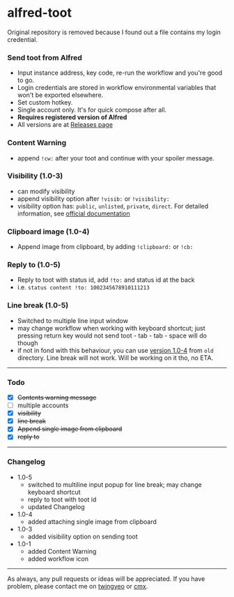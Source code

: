 # alfred-toot

Original repository is removed because I found out a file contains my login credential.

### Send toot from Alfred

- Input instance address, key code, re-run the workflow and you're good to go.
- Login credentials are stored in workflow environmental variables that won't be exported elsewhere.
- Set custom hotkey.
- Single account only. It's for quick compose after all.
- **Requires registered version of Alfred**
- All versions are at [Releases page](https://github.com/Canorus/alfred-toot/releases)

### Content Warning

- append `!cw:` after your toot and continue with your spoiler message. 

### Visibility (1.0-3)

- can modify visibility
- append visibility option after `!visib:` or `!visibility:` 
- visibility option has: `public`, `unlisted`, `private`, `direct`. For detailed information, see [official documentation](https://github.com/tootsuite/documentation/blob/master/Using-Mastodon/User-guide.md#toot-privacy)

### Clipboard image (1.0-4)

- Append image from clipboard, by adding `!clipboard:` or `!cb:`

### Reply to (1.0-5)

- Reply to toot with status id, add `!to:` and status id at the back
- i.e. `status content !to: 1002345678910111213`

### Line break (1.0-5)

- Switched to multiple line input window
- may change workflow when working with keyboard shortcut; just pressing return key would not send toot - tab - tab - space will do though
- if not in fond with this behaviour, you can use [version 1.0-4](https://github.com/Canorus/alfred-toot/raw/master/old/Alfred-toot_1.0-4.alfredworkflow) from `old` directory. Line break will not work. Will be working on it tho, no ETA.

------

### Todo

- [x] ~~Contents warning message~~
- [ ] multiple accounts
- [x] ~~visibility~~
- [x] ~~line break~~
- [x] ~~Append single image from clipboard~~
- [x] ~~reply to~~

------

### Changelog

- 1.0-5
  - switched to multiline input popup for line break; may change keyboard shortcut
  - reply to toot with toot id
  - updated Changelog
- 1.0-4
  - added attaching single image from clipboard
- 1.0-3
  - added visibility option on sending toot
- 1.0-1
  - added Content Warning
  - added workflow icon

------

As always, any pull requests or ideas will be appreciated. If you have problem, please contact me on [twingyeo](https://twingyeo.kr/@canor) or [cmx](https://cmx.im/@canor).
